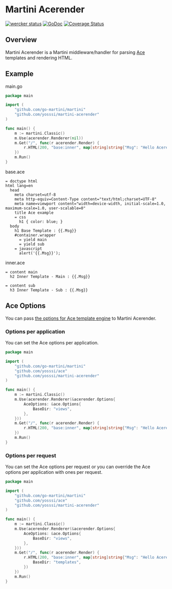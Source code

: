 # Martini Acerender

[![wercker status](https://app.wercker.com/status/1cdc361a2374b8f28022c7fd2f8792b5/m "wercker status")](https://app.wercker.com/project/bykey/1cdc361a2374b8f28022c7fd2f8792b5)
[![GoDoc](http://godoc.org/github.com/yosssi/martini-acerender?status.svg)](http://godoc.org/github.com/yosssi/martini-acerender)
[![Coverage Status](https://img.shields.io/coveralls/yosssi/martini-acerender.svg)](https://coveralls.io/r/yosssi/martini-acerender?branch=master)

## Overview

Martini Acerender is a Martini middleware/handler for parsing [Ace](https://github.com/yosssi/ace) templates and rendering HTML.

## Example

main.go

```go
package main

import (
	"github.com/go-martini/martini"
	"github.com/yosssi/martini-acerender"
)

func main() {
	m := martini.Classic()
	m.Use(acerender.Renderer(nil))
	m.Get("/", func(r acerender.Render) {
		r.HTML(200, "base:inner", map[string]string{"Msg": "Hello Acerender"}, nil)
	})
	m.Run()
}
```

base.ace

```ace
= doctype html
html lang=en
  head
    meta charset=utf-8
    meta http-equiv=Content-Type content="text/html;charset=UTF-8"
    meta name=viewport content="width=device-width, initial-scale=1.0, maximum-scale=1.0, user-scalable=0"
    title Ace example
    = css
      h1 { color: blue; }
  body
    h1 Base Template : {{.Msg}}
    #container.wrapper
      = yield main
      = yield sub
    = javascript
      alert('{{.Msg}}');
```

inner.ace

```ace
= content main
  h2 Inner Template - Main : {{.Msg}}

= content sub
  h3 Inner Template - Sub : {{.Msg}}
```

## Ace Options

You can pass [the options for Ace template engine](http://godoc.org/github.com/yosssi/ace#Options) to Martini Acerender.

### Options per application

You can set the Ace options per application.

```go
package main

import (
	"github.com/go-martini/martini"
	"github.com/yosssi/ace"
	"github.com/yosssi/martini-acerender"
)

func main() {
	m := martini.Classic()
	m.Use(acerender.Renderer(&acerender.Options{
		AceOptions: &ace.Options{
			BaseDir: "views",
		},
	}))
	m.Get("/", func(r acerender.Render) {
		r.HTML(200, "base:inner", map[string]string{"Msg": "Hello Acerender"}, nil)
	})
	m.Run()
}
```

### Options per request

You can set the Ace options per request or you can override the Ace options per application with ones per request.

```go
package main

import (
	"github.com/go-martini/martini"
	"github.com/yosssi/ace"
	"github.com/yosssi/martini-acerender"
)

func main() {
	m := martini.Classic()
	m.Use(acerender.Renderer(&acerender.Options{
		AceOptions: &ace.Options{
			BaseDir: "views",
		},
	}))
	m.Get("/", func(r acerender.Render) {
		r.HTML(200, "base:inner", map[string]string{"Msg": "Hello Acerender"}, &ace.Options{
			BaseDir: "templates",
		})
	})
	m.Run()
}
```
